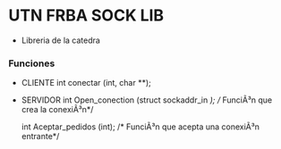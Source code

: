 # UTN FRBA SOCK LIB 

* Libreria de la catedra

### Funciones 

* CLIENTE
    int	conectar (int, char **);

* SERVIDOR
    int	Open_conection (struct sockaddr_in *); /* FunciÃ³n que crea la conexiÃ³n*/
    
    int	Aceptar_pedidos (int);	/* FunciÃ³n que acepta una conexiÃ³n entrante*/
